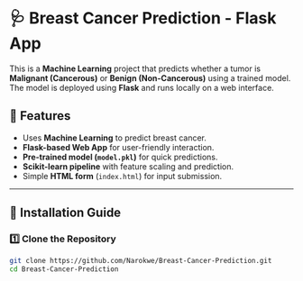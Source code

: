 # 🩺 Breast Cancer Prediction - Flask App

This is a **Machine Learning** project that predicts whether a tumor is **Malignant (Cancerous)** or **Benign (Non-Cancerous)** using a trained model. The model is deployed using **Flask** and runs locally on a web interface.

## 📌 Features
- Uses **Machine Learning** to predict breast cancer.
- **Flask-based Web App** for user-friendly interaction.
- **Pre-trained model (`model.pkl`)** for quick predictions.
- **Scikit-learn pipeline** with feature scaling and prediction.
- Simple **HTML form** (`index.html`) for input submission.

---

## 🚀 Installation Guide

### 1️⃣ **Clone the Repository**
```bash
git clone https://github.com/Narokwe/Breast-Cancer-Prediction.git
cd Breast-Cancer-Prediction
